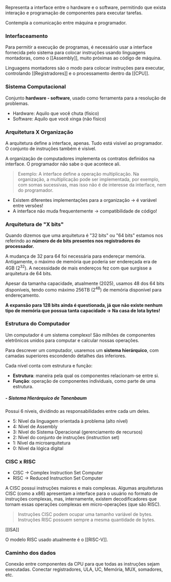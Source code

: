 Representa a interface entre o hardware e o software, permitindo que exista interação e programação de componentes para executar tarefas.

Contempla a comunicação entre máquina e programador.

### Interfaceamento
Para permitir a execução de programas, é necessário usar a interface fornecida pelo sistema para colocar instruções usando linguagens montadoras, como o [[Assembly]], muito próximas ao código de máquina.

Linguagens montadores são o modo para colocar instruções para executar, controlando [[Registradores]] e o processamento dentro da [[CPU]].

### Sistema Computacional
Conjunto **hardware - software**, usado como ferramenta para a resolução de problemas.

- Hardware: Aquilo que você chuta (físico)
- Software: Aquilo que você xinga (não físico)

### Arquitetura X Organização
A arquitetura define a interface, apenas. Tudo está visível ao programador. O conjunto de instruções também é visível.

A organização de computadores implementa os contratos definidos na interface. O programador não sabe o que acontece ali.

> Exemplo: A interface define a operação multiplicação. Na organização, a multiplicação pode ser implementada, por exemplo, com somas sucessivas, mas isso não é de interesse da interface, nem do programador.

- Existem diferentes implementações para a organização -> é variável entre versões!
- A interface não muda frequentemente -> compatibilidade de código!

### Arquitetura de "X bits"
Quando dizemos que uma arquitetura é "32 bits" ou "64 bits" estamos nos referindo ao **número de de bits presentes nos registradores do processador.**

A mudança de 32 para 64 foi necessária para endereçar memória. Antigamente, o máximo de memória que poderia ser endereçada era de 4GB ($2^{32}$). A necessidade de mais endereços fez com que surgisse a arquitetura de 64 bits. 

Apesar da tamanha capacidade, atualmente (2025), usamos 48 dos 64 bits disponíveis, tendo como máximo 256TB ($2^{48}$) de memória disponível para endereçamento.

**A expansão para 128 bits ainda é questionada, já que não existe nenhum tipo de memória que possua tanta capacidade -> Na casa de Iota bytes!**

### Estrutura do Computador
Um computador é um sistema complexo! São milhões de componentes eletrônicos unidos para computar e calcular nossas operações.

Para descrever um computador, usaremos um **sistema hierárquico**, com camadas superiores escondendo detalhes das inferiores. 

Cada nível conta com estrutura e função:
- **Estrutura**: maneira pela qual os componentes relacionam-se entre si.
- **Função**: operação de componentes individuais, como parte de uma estrutura.

##### - Sistema Hierárquico de Tanenbaum
Possui 6 níveis, dividindo as responsabilidades entre cada um deles.

- 5: Nível da linguagem orientada à problema (alto nível)
- 4: Nível de Assembly
- 3: Nível do Sistema Operacional (gerenciamento de recursos)
- 2: Nível do conjunto de instruções (instruction set)
- 1: Nível da microarquitetura 
- 0: Nível da lógica digital


### CISC x RISC
- CISC -> Complex Instruction Set Computer
- RISC -> Reduced Instruction Set Computer

A CISC possui instruções maiores e mais complexas. Algumas arquiteturas CISC (como a x86) apresentam a interface para o usuário no formato de instruções complexas, mas, internamente, existem decodificadores que tornam essas operações complexas em micro-operações (que são RISC).

>Instruções CISC podem ocupar uma tamanho variável de bytes.
>Instruções RISC possuem sempre a mesma quantidade de bytes.

[[ISA]]

O modelo RISC usado atualmente é o [[RISC-V]].


### Caminho dos dados
Conexão entre componentes da CPU para que todas as instruções sejam executadas.
Conectar registradores, ULA, UC, Memória, MUX, somadores, etc.

